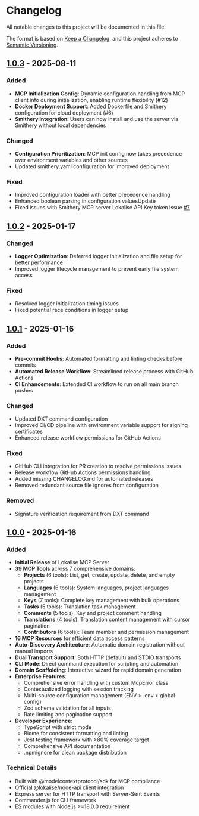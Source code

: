 # Changelog

All notable changes to this project will be documented in this file.

The format is based on [Keep a Changelog](https://keepachangelog.com/en/1.0.0/),
and this project adheres to [Semantic Versioning](https://semver.org/spec/v2.0.0.html).

## [1.0.3] - 2025-08-11

### Added
- **MCP Initialization Config**: Dynamic configuration handling from MCP client info during initialization, enabling runtime flexibility (#12)
- **Docker Deployment Support**: Added Dockerfile and Smithery configuration for cloud deployment (#6)
- **Smithery Integration**: Users can now install and use the server via Smithery without local dependencies

### Changed
- **Configuration Prioritization**: MCP init config now takes precedence over environment variables and other sources
- Updated smithery.yaml configuration for improved deployment

### Fixed
- Improved configuration loader with better precedence handling
- Enhanced boolean parsing in configuration valuesUpdate
- Fixed issues with Smithery MCP server Lokalise API Key token issue [#7](https://github.com/AbdallahAHO/lokalise-mcp/issues/7)

## [1.0.2] - 2025-01-17

### Changed
- **Logger Optimization**: Deferred logger initialization and file setup for better performance
- Improved logger lifecycle management to prevent early file system access

### Fixed
- Resolved logger initialization timing issues
- Fixed potential race conditions in logger setup

## [1.0.1] - 2025-01-16

### Added
- **Pre-commit Hooks**: Automated formatting and linting checks before commits
- **Automated Release Workflow**: Streamlined release process with GitHub Actions
- **CI Enhancements**: Extended CI workflow to run on all main branch pushes

### Changed
- Updated DXT command configuration
- Improved CI/CD pipeline with environment variable support for signing certificates
- Enhanced release workflow permissions for GitHub Actions

### Fixed
- GitHub CLI integration for PR creation to resolve permissions issues
- Release workflow GitHub Actions permissions handling
- Added missing CHANGELOG.md for automated releases
- Removed redundant source file ignores from configuration

### Removed
- Signature verification requirement from DXT command

## [1.0.0] - 2025-01-16

### Added
- **Initial Release** of Lokalise MCP Server
- **39 MCP Tools** across 7 comprehensive domains:
  - **Projects** (6 tools): List, get, create, update, delete, and empty projects
  - **Languages** (6 tools): System languages, project languages management
  - **Keys** (7 tools): Complete key management with bulk operations
  - **Tasks** (5 tools): Translation task management
  - **Comments** (5 tools): Key and project comment handling
  - **Translations** (4 tools): Translation content management with cursor pagination
  - **Contributors** (6 tools): Team member and permission management
- **16 MCP Resources** for efficient data access patterns
- **Auto-Discovery Architecture**: Automatic domain registration without manual imports
- **Dual Transport Support**: Both HTTP (default) and STDIO transports
- **CLI Mode**: Direct command execution for scripting and automation
- **Domain Scaffolding**: Interactive wizard for rapid domain generation
- **Enterprise Features**:
  - Comprehensive error handling with custom McpError class
  - Contextualized logging with session tracking
  - Multi-source configuration management (ENV > .env > global config)
  - Zod schema validation for all inputs
  - Rate limiting and pagination support
- **Developer Experience**:
  - TypeScript with strict mode
  - Biome for consistent formatting and linting
  - Jest testing framework with >80% coverage target
  - Comprehensive API documentation
  - .npmignore for clean package distribution

### Technical Details
- Built with @modelcontextprotocol/sdk for MCP compliance
- Official @lokalise/node-api client integration
- Express server for HTTP transport with Server-Sent Events
- Commander.js for CLI framework
- ES modules with Node.js >=18.0.0 requirement

[1.0.3]: https://github.com/AbdallahAHO/lokalise-mcp/compare/v1.0.2...v1.0.3
[1.0.2]: https://github.com/AbdallahAHO/lokalise-mcp/compare/v1.0.1...v1.0.2
[1.0.1]: https://github.com/AbdallahAHO/lokalise-mcp/compare/v1.0.0...v1.0.1
[1.0.0]: https://github.com/AbdallahAHO/lokalise-mcp/releases/tag/v1.0.0